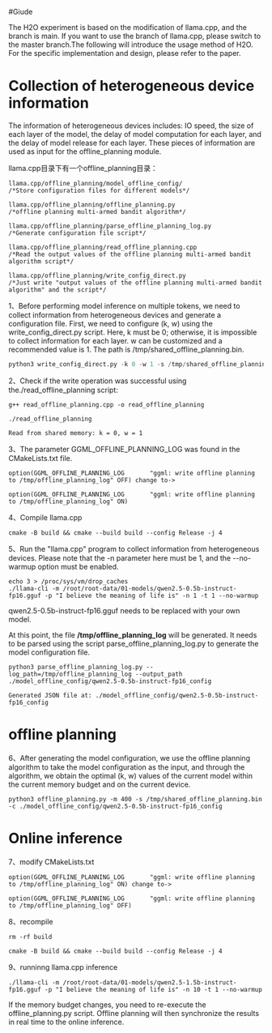 #Giude

The H2O experiment is based on the modification of llama.cpp, and the branch is main. If you want to use the branch of llama.cpp, please switch to the master branch.The following will introduce the usage method of H2O. For the specific implementation and design, please refer to the paper.

# Collection of heterogeneous device information

The information of heterogeneous devices includes: IO speed, the size of each layer of the model, the delay of model computation for each layer, and the delay of model release for each layer. These pieces of information are used as input for the offline_planning module.

llama.cpp目录下有一个offline_planning目录：

```
llama.cpp/offline_planning/model_offline_config/                     /*Store configuration files for different models*/

llama.cpp/offline_planning/offline_planning.py                       /*offline planning multi-armed bandit algorithm*/

llama.cpp/offline_planning/parse_offline_planning_log.py             /*Generate configuration file script*/
 
llama.cpp/offline_planning/read_offline_planning.cpp                 /*Read the output values of the offline planning multi-armed bandit algorithm script*/

llama.cpp/offline_planning/write_config_direct.py                    /*Just write "output values of the offline planning multi-armed bandit algorithm" and the script*/
```



1、Before performing model inference on multiple tokens, we need to collect information from heterogeneous devices and generate a configuration file. First, we need to configure (k, w) using the write_config_direct.py script. Here, k must be 0; otherwise, it is impossible to collect information for each layer. w can be customized and a recommended value is 1. The path is /tmp/shared_offline_planning.bin.

```python
python3 write_config_direct.py -k 0 -w 1 -s /tmp/shared_offline_planning.bin
```

2、Check if the write operation was successful using the./read_offline_planning script:

```shell
g++ read_offline_planning.cpp -o read_offline_planning

./read_offline_planning

Read from shared memory: k = 0, w = 1
```

3、The parameter GGML_OFFLINE_PLANNING_LOG was found in the CMakeLists.txt file.

```
option(GGML_OFFLINE_PLANNING_LOG       "ggml: write offline planning to /tmp/offline_planning_log" OFF) change to->

option(GGML_OFFLINE_PLANNING_LOG       "ggml: write offline planning to /tmp/offline_planning_log" ON)
```

4、Compile llama.cpp

```
cmake -B build && cmake --build build --config Release -j 4
```

5、Run the "llama.cpp" program to collect information from heterogeneous devices. Please note that the -n parameter here must be 1, and the --no-warmup option must be enabled.

```
echo 3 > /proc/sys/vm/drop_caches
./llama-cli -m /root/root-data/01-models/qwen2.5-0.5b-instruct-fp16.gguf -p "I believe the meaning of life is" -n 1 -t 1 --no-warmup
```

qwen2.5-0.5b-instruct-fp16.gguf needs to be replaced with your own model.

At this point, the file **/tmp/offline_planning_log** will be generated. It needs to be parsed using the script parse_offline_planning_log.py to generate the model configuration file.

```
python3 parse_offline_planning_log.py --log_path=/tmp/offline_planning_log --output_path ./model_offline_config/qwen2.5-0.5b-instruct-fp16_config

Generated JSON file at: ./model_offline_config/qwen2.5-0.5b-instruct-fp16_config
```

# offline planning

6、After generating the model configuration, we use the offline planning algorithm to take the model configuration as the input, and through the algorithm, we obtain the optimal (k, w) values of the current model within the current memory budget and on the current device.

```
python3 offline_planning.py -m 400 -s /tmp/shared_offline_planning.bin -c ./model_offline_config/qwen2.5-0.5b-instruct-fp16_config
```

# Online inference

7、modify CMakeLists.txt

```
option(GGML_OFFLINE_PLANNING_LOG       "ggml: write offline planning to /tmp/offline_planning_log" ON) change to->

option(GGML_OFFLINE_PLANNING_LOG       "ggml: write offline planning to /tmp/offline_planning_log" OFF)
```

8、recompile

```
rm -rf build

cmake -B build && cmake --build build --config Release -j 4
```

9、runninng llama.cpp inference

```
./llama-cli -m /root/root-data/01-models/qwen2.5-1.5b-instruct-fp16.gguf -p "I believe the meaning of life is" -n 10 -t 1 --no-warmup
```

If the memory budget changes, you need to re-execute the offline_planning.py script. Offline planning will then synchronize the results in real time to the online inference.
